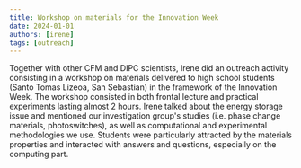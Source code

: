```yaml
---
title: Workshop on materials for the Innovation Week
date: 2024-01-01
authors: [irene]
tags: [outreach]
---
```


Together with other CFM and DIPC scientists, Irene did an outreach 
activity consisting in a workshop on materials delivered to high 
school students (Santo Tomas Lizeoa, San Sebastian) in the framework 
of the Innovation Week. The workshop consisted in both frontal lecture 
and practical experiments lasting almost 2 hours. Irene talked about the 
energy storage issue and mentioned our investigation group's studies 
(i.e. phase change materials, photoswitches), as well as computational 
and experimental methodologies we use. Students were particularly 
attracted by the materials properties and interacted with answers and 
questions, especially on the computing part.
